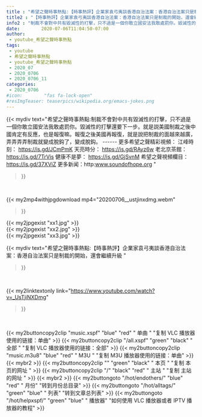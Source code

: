 ```yaml
---
title : "希望之聲時事熱點:【時事熱評】企業家袁弓夷談香港自治法案：香港自治法案只是制裁的開始，還會繼續升級 "
title2 : "【時事熱評】企業家袁弓夷談香港自治法案：香港自治法案只是制裁的開始，還會繼續升級 "
info2 : "制裁不會對中共有毀滅性的打擊，只不過是一個你敢立國安法我敢處罰你。毀滅性的打擊還要下一步。就是説美國制裁之後中國肯定有反應，也是報復嘛。報復之後美國再報復，就是說把制裁的面越來越廣，弄弄弄弄制裁就變成脫鈎了，變成脫鈎。  ------ 更多希望之聲精彩視頻： 江峰時刻： https://is.gd/JCmPmK 天亮時分： https://is.gd/RAyz6w 老北京茶館：https://is.gd/7TrVis 健康不是夢： https://is.gd/GjSvnM 希望之聲視頻欄目：https://is.gd/37XViZ 更多新闻：http:www.soundofhope.org "
date:        2020-07-06T11:04:50-07:00
author:
 - youtube_希望之聲時事熱點
tags:
 - youtube
 - 希望之聲時事熱點
 - youtube_希望之聲時事熱點
 - 2020_07
 - 2020_0706
 - 2020_0706_11
categories:
 - 2020_0706
#icon:        "fas fa-lock-open"
#resImgTeaser: teaserpics/wikipedia.org/emacs-jokes.png
---
```


{{< mydiv text="希望之聲時事熱點:制裁不會對中共有毀滅性的打擊，只不過是一個你敢立國安法我敢處罰你。毀滅性的打擊還要下一步。就是説美國制裁之後中國肯定有反應，也是報復嘛。報復之後美國再報復，就是說把制裁的面越來越廣，弄弄弄弄制裁就變成脫鈎了，變成脫鈎。  ------ 更多希望之聲精彩視頻： 江峰時刻： https://is.gd/JCmPmK 天亮時分： https://is.gd/RAyz6w 老北京茶館：https://is.gd/7TrVis 健康不是夢： https://is.gd/GjSvnM 希望之聲視頻欄目：https://is.gd/37XViZ 更多新闻：http:www.soundofhope.org "
>}}
<br>


{{< my2mp4withjpgdownload mp4="20200706__ustjinxdmg.webm"
>}}

{{< my2jpgexist "xx1.jpg" >}}<br>
{{< my2jpgexist "xx2.jpg" >}}<br>
{{< my2jpgexist "xx3.jpg" >}}<br>



{{< mydiv text="希望之聲時事熱點:【時事熱評】企業家袁弓夷談香港自治法案：香港自治法案只是制裁的開始，還會繼續升級 "
>}}
<br>

{{< my2linktextonly link="https://www.youtube.com/watch?v=_UsTjiNXDmg"
>}}


<br>

{{< my2buttoncopy2clip "music.xspf"        "blue"   "red"    " 单曲 "  "复制 VLC 播放器使用的链接：单曲" >}} {{< my2buttoncopy2clip "/all.xspf"         "green"  "black"  " 全部 "  "复制 VLC 播放器使用的链接：全部" >}} {{< my2buttoncopy2clip "music.m3u8"        "blue"   "red"    " M3U  "    "复制 M3U 播放器使用的链接：单曲" >}} {{< mybr2 >}} {{< my2buttoncopy2clip ""                  "green"  "black"  " 本页 "    "复制 本页的网址 " >}} {{< my2buttoncopy2clip "/"                 "black"  "red"    " 主站 "    "复制 主站的网址 " >}} {{< mybr2 >}} {{< my2buttongoto      "/hot/endothers/"   "blue"   "red"    " 月份"   "转到月份总目录" >}} {{< my2buttongoto      "/hot/alltags/"     "green"  "blue"   " 列表"   "转到文章总列表" >}} {{< my2buttongoto      "/hot/helpxspf/"    "green"  "blue"   " 播放器" "如何使用 VLC 播放器或者 IPTV 播放器的教程" >}} 
